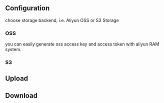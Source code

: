 ## Configuration
choose storage backend, i.e. Aliyun OSS or S3 Storage

### OSS
you can easily generate oss access key and access token with aliyun RAM system.

### S3


## Upload

## Download
